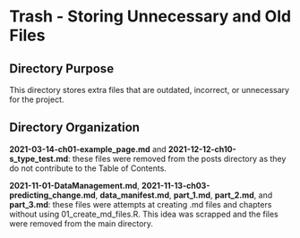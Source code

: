 # Trash - Storing Unnecessary and Old Files

## Directory Purpose

This directory stores extra files that are outdated, incorrect, or unnecessary for the project. 

## Directory Organization

**2021-03-14-ch01-example_page.md** and **2021-12-12-ch10-s_type_test.md**: these files were removed from the posts directory as they do not contribute to the Table of Contents.

**2021-11-01-DataManagement.md**, **2021-11-13-ch03-predicting_change.md**, **data_manifest.md**, **part_1.md**, **part_2.md**, and **part_3.md**:
these files were attempts at creating .md files and chapters without using 01_create_md_files.R. This idea was scrapped and the files were removed from the main 
directory.
